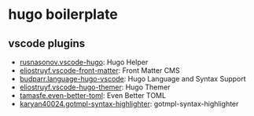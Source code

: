 # hugo boilerplate

## vscode plugins

* [rusnasonov.vscode-hugo](https://marketplace.visualstudio.com/items?itemName=rusnasonov.vscode-hugo): Hugo Helper
* [eliostruyf.vscode-front-matter](https://marketplace.visualstudio.com/items?itemName=eliostruyf.vscode-front-matter): Front Matter CMS
* [budparr.language-hugo-vscode](https://marketplace.visualstudio.com/items?itemName=budparr.language-hugo-vscode): Hugo Language and Syntax Support
* [eliostruyf.vscode-hugo-themer](https://marketplace.visualstudio.com/items?itemName=eliostruyf.vscode-hugo-themer): Hugo Themer
* [tamasfe.even-better-toml](https://marketplace.visualstudio.com/items?itemName=tamasfe.even-better-toml): Even Better TOML
* [karyan40024.gotmpl-syntax-highlighter](https://marketplace.visualstudio.com/items?itemName=karyan40024.gotmpl-syntax-highlighter): gotmpl-syntax-highlighter
